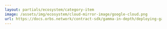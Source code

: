 ```yaml
---
layout: partials/ecosystem/category-item
image: /assets/img/ecosystem/cloud-mirror-image/google-cloud.png
url: https://docs.orbs.network/contract-sdk/gamma-in-depth/deploying-gamma-in-the-cloud/google-cloud-platform
---
```


